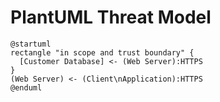# PlantUML Threat Model

```plantuml
@startuml
rectangle "in scope and trust boundary" {
  [Customer Database] <- (Web Server):HTTPS
}
(Web Server) <- (Client\nApplication):HTTPS
@enduml
```